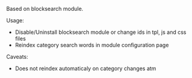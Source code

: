 Based on blocksearch module.

Usage:

* Disable/Uninstall blocksearch module or change ids in tpl, js and css files
* Reindex category search words in module configuration page

Caveats:

* Does not reindex automaticaly on category changes atm

